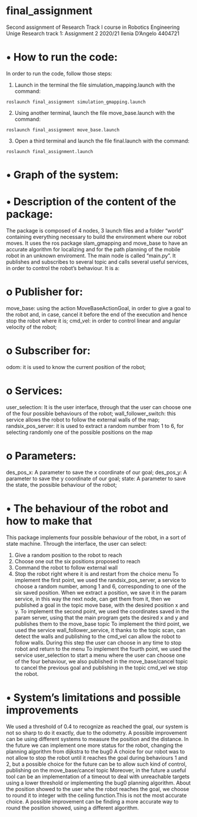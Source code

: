 # final_assignment
Second assignment of Research Track I course in Robotics Engineering Unige
 Research track 1: Assignment 2 2020/21
Ilenia D’Angelo 4404721
# •	How to run the code:

In order to run the code, follow those steps:
1.	Launch in the terminal the file simulation_mapping.launch with the command: 
```
roslaunch final_assignment simulation_gmapping.launch
```
2.	Using another terminal, launch the file move_base.launch with the command: 
```
roslaunch final_assignment move_base.launch
```
3.	Open a third terminal and launch the file final.launch with the command:
``` 
roslaunch final_assignment.launch
```
# •	Graph of the system:




# •	Description of the content of the package:

The package is composed of 4 nodes, 3 launch files and a folder “world” containing everything necessary to build the environment where our robot moves.
It uses the ros package slam_gmapping and move_base to have an accurate algorithm for localizing and for the path planning of the mobile robot in an unknown enviroment. 
The main node is called “main.py”. It publishes and subscribes to several topic and calls several useful services, in order to control the robot’s behaviour. It is a:
 # o	Publisher for:
move_base:  using the action MoveBaseActionGoal, in order to give a goal to the robot and, in case, cancel it before the end of the execution and hence stop the robot where it is;
cmd_vel: in order to control linear and angular velocity of the robot;
 # o	Subscriber for:
odom: it is used to know the current position of the robot;
 # o	Services:
user_selection: It is the user interface, through that the user can choose one of the four possible behaviours of the robot;
wall_follower_switch: this service allows the robot to follow the external walls of the map;
randsix_pos_server: it is used to extract a random number from 1 to 6, for selecting randomly one of the possible positions on the map

 # o	Parameters:
des_pos_x: A parameter to save the x coordinate of our goal;
des_pos_y: A parameter to save the y coordinate of our goal;
state: A parameter to save the state, the possible behaviour of the robot;

# •	The behaviour of the robot and how to make that
This package implements four possible behaviour of the robot, in a sort of state machine. Through the interface, the user can select:
1.	Give a random position to the robot to reach
2.	Choose one out the six positions proposed to reach
3.	Command the robot to follow external wall
4.	Stop the robot right where it is and restart from the choice menu
To implement the first point, we used the randsix_pos_server, a service to choose a random number, among 1 and 6, corresponding to one of the six saved position. When we extract a position, we save it in the param service, in this way the next node, can get them from it, then we published a goal in the topic move base, with the desired position x and y.
To implement the second point, we used the coordinates saved in the param server, using that the main program gets the desired x and y and publishes them to the move_base topic
To implement the third point, we used the service wall_follower_service, it thanks to the topic scan, can detect the walls and publishing to the cmd_vel can allow the robot to follow walls. During this step the user can choose in any time to stop robot and return to the menu
To implement the fourth point, we used the service user_selection to start a menu where the user can choose one of the four behaviour, we also published in the move_base/cancel topic to cancel the previous goal and publishing in the topic cmd_vel we stop the robot.

# •	System’s limitations and possible improvements
We used a threshold of 0.4 to recognize as reached the goal, our system is not so sharp to do it exactly, due to the odometry. A possible improvement can be using different systems to measure the position and the distance.
In the future we can implement one more status for the robot, changing the planning algorithm from dijkstra to the bug0
A choice for our robot was to not allow to stop the robot until it reaches the goal during behaviours 1 and 2, but a possible choice for the future can be to allow such kind of control, publishing on the move_base/cancel topic
Moreover, in the future a useful tool can be an implementation of a timeout to deal with unreachable targets using a lower threshold or implementing the bug0 planning algorithm.
About the position showed to the user whe the robot reaches the goal, we choose to round it to integer with the ceiling function.This is not the most accurate choice. A possible improvement can be finding a more accurate way to round the position showed, using a different algorithm.
